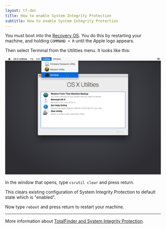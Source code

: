 ```yaml
---
layout: tf-doc
title: How to enable System Integrity Protection
subtitle: How to enable System Integrity Protection
---
```


You must boot into the [Recovery OS](https://support.apple.com/en-us/HT201314). You do this by restarting your machine, and holding `COMMAND + R` until the Apple logo appears.

Then select Terminal from the Utilities menu. It looks like this:

<img src="/shared/img/recovery-utilities-terminal.png">

In the window that opens, type `csrutil clear` and press return. 

This clears existing configuration of System Integrity Protection to default state which is "enabled".

Now type `reboot` and press return to restart your machine.

---

More information about [TotalFinder and System Integrity Protection](/sip).